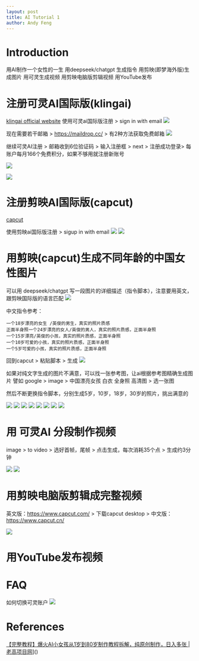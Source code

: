 ```yaml
---
layout: post
title: AI Tutorial 1
author: Andy Feng
---
```

# Introduction
用AI制作一个女性的一生
用deepseek/chatgpt 生成指令
用剪映(即梦海外版)生成图片
用可灵生成视频
用剪映电脑版剪辑视频
用YouTube发布
# 注册可灵AI国际版(klingai)
[klingai official website](https://www.klingai.com/global/)
使用可灵ai国际版注册 > sign in with email
![](/images/posts/2025-05-11-ai-1.jpg)

现在需要若干邮箱 > https://maildrop.cc/ > 有2种方法获取免费邮箱
![](/images/posts/2025-05-11-ai-2.jpg)

继续可灵AI注册 > 邮箱收到6位验证码 > 输入注册框 > next > 注册成功登录> 每账户每月166个免费积分，如果不够用就注册新账号

![](/images/posts/2025-05-11-ai-3.jpg)

![](/images/posts/2025-05-11-ai-4.jpg)
 
 # 注册剪映AI国际版(capcut)
 [capcut](https://www.capcut.com/)
 
 使用剪映ai国际版注册 > sigup in with email
 ![](/images/posts/2025-05-11-ai-6.jpg)
![](/images/posts/2025-05-11-ai-7.jpg)
# 用剪映(capcut)生成不同年龄的中国女性图片
可以用 deepseek/chatgpt 写一段图片的详细描述（指令脚本），注意要用英文，跟剪映国际版的语言匹配
![](/images/posts/2025-05-11-ai-5.jpg)

中文指令参考：
```
一个18岁漂亮的女生 /英俊的男生，真实的照片质感
正面半身照一个24岁漂亮的女人/英俊的男人，真实的照片质感，正面半身照
一个15岁漂亮/英俊的小孩，真实的照片质感，正面半身照
一个10岁可爱的小孩，真实的照片质感，正面半身照
一个5岁可爱的小孩，真实的照片质感，正面半身照
```

回到capcut > 粘贴脚本 > 生成
![](/images/posts/2025-05-11-ai-10.jpg)

如果对纯文字生成的图片不满意，可以找一张参考图，让ai根据参考图精确生成图片
譬如  google > image > 中国漂亮女孩 白衣 全身照 高清图 > 选一张图

然后不断更换指令脚本，分别生成5岁，10岁，18岁，30岁的照片，挑出满意的

![](/images/posts/2025-05-11-ai-12.jpg)
![](/images/posts/2025-05-11-ai-8.jpg)
![](/images/posts/2025-05-11-ai-9.jpg)
![](/images/posts/2025-05-11-ai-13.jpg)
![](/images/posts/2025-05-11-ai-16.jpg)
![](/images/posts/2025-05-11-ai-17.jpg)
![](/images/posts/2025-05-11-ai-18.jpg)
![](/images/posts/2025-05-11-ai-19.jpg)
# 用 可灵AI 分段制作视频
image > to video > 选好首帧，尾帧 > 点击生成，每次消耗35个点 > 生成约3分钟

![](/images/posts/2025-05-11-ai-14.jpg)
![](/images/posts/2025-05-11-ai-15.jpg)

# 用剪映电脑版剪辑成完整视频
英文版：https://www.capcut.com/ > 下载capcut desktop > 
中文版：https://www.capcut.cn/

![](/images/posts/2025-05-11-ai-22.jpg)
# 用YouTube发布视频


# FAQ
如何切换可灵账户
![](/images/posts/2025-05-11-ai-21.jpg)
# References 
[【完整教程】爆火AI小女孩从1岁到80岁制作教程拆解，纯原创制作，日入多张 | 老高项目网](https://www.youtube.com/@lgxmw)]()
